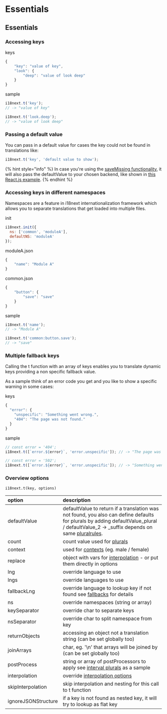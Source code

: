 # Essentials

## Essentials

### Accessing keys

keys

```javascript
{
    "key": "value of key",
    "look": {
        "deep": "value of look deep"
    }
}
```

sample

```javascript
i18next.t('key');
// -> "value of key"

i18next.t('look.deep');
// -> "value of look deep"
```

### Passing a default value

You can pass in a default value for cases the key could not be found in translations like:

```javascript
i18next.t('key', 'default value to show');
```

{% hint style="info" %}
In case you're using the [saveMissing functionality](../overview/configuration-options.md#missing-keys), it will also pass the defaultValue to your chosen backend, like shown in [this React.js example](https://github.com/locize/react-tutorial).
{% endhint %}

### Accessing keys in different namespaces

Namespaces are a feature in i18next internationalization framework which allows you to separate translations that get loaded into multiple files.

init

```javascript
i18next.init({
  ns: ['common', 'moduleA'],
  defaultNS: 'moduleA'
});
```

moduleA.json

```javascript
{
    "name": "Module A"
}
```

common.json

```javascript
{
    "button": {
        "save": "save"
    }
}
```

sample

```javascript
i18next.t('name');
// -> "Module A"

i18next.t('common:button.save');
// -> "save"
```

### Multiple fallback keys

Calling the t function with an array of keys enables you to translate dynamic keys providing a non specific fallback value.

As a sample think of an error code you get and you like to show a specific warning in some cases:

keys

```javascript
{
  "error": {
    "unspecific": "Something went wrong.",
    "404": "The page was not found."
  }
}
```

sample

```javascript
// const error = '404';
i18next.t([`error.${error}`, 'error.unspecific']); // -> "The page was not found"

// const error = '502';
i18next.t([`error.${error}`, 'error.unspecific']); // -> "Something went wrong"
```

### Overview options

`i18next.t(key, options)`

| option | description |
| :--- | :--- |
| defaultValue | defaultValue to return if a translation was not found, you also can define defaults for plurals by adding defaultValue\_plural / defaultValue\_2 -&gt; \_suffix depends on same [pluralrules](plurals.md). |
| count | count value used for [plurals](plurals.md) |
| context | used for [contexts](context.md) \(eg. male / female\) |
| replace | object with vars for [interpolation](interpolation.md) - or put them directly in options |
| lng | override language to use |
| lngs | override languages to use |
| fallbackLng | override language to lookup key if not found see [fallbacks](../principles/fallback.md) for details |
| ns | override namespaces \(string or array\) |
| keySeparator | override char to separate keys |
| nsSeparator | override char to split namespace from key |
| returnObjects | accessing an object not a translation string \(can be set globally too\) |
| joinArrays | char, eg. '\n' that arrays will be joined by \(can be set globally too\) |
| postProcess | string or array of postProcessors to apply see  [interval plurals](plurals.md) as a sample |
| interpolation | override [interpolation options](interpolation.md) |
| skipInterpolation | skip interpolation and nesting for this call to t function |
| ignoreJSONStructure | if a key is not found as nested key, it will try to lookup as flat key |

